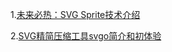 
1.[未来必热：SVG Sprite技术介绍](http://www.zhangxinxu.com/wordpress/2014/07/introduce-svg-sprite-technology/?spm=a313x.7781069.1998910419.50)

2.[SVG精简压缩工具svgo简介和初体验](http://www.zhangxinxu.com/wordpress/2016/02/svg-compress-tool-svgo-experience/)